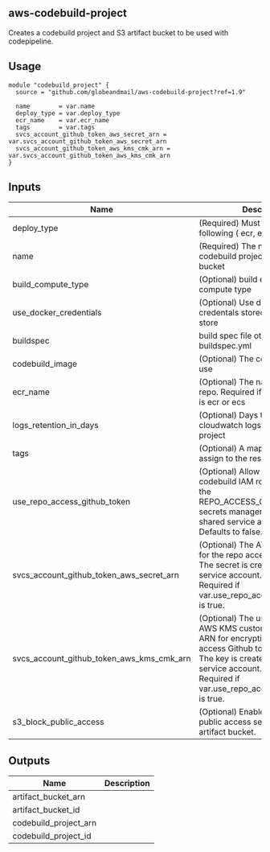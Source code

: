 ## aws-codebuild-project

Creates a codebuild project and S3 artifact bucket to be used with codepipeline.

## Usage

```hcl
module "codebuild_project" {
  source = "github.com/globeandmail/aws-codebuild-project?ref=1.9"

  name        = var.name
  deploy_type = var.deploy_type
  ecr_name    = var.ecr_name
  tags        = var.tags
  svcs_account_github_token_aws_secret_arn = var.svcs_account_github_token_aws_secret_arn
  svcs_account_github_token_aws_kms_cmk_arn = var.svcs_account_github_token_aws_kms_cmk_arn
}
```

## Inputs

| Name | Description | Type | Default | Required |
|------|-------------|:----:|:-----:|:-----:|
| deploy\_type | \(Required\) Must be one of the following \( ecr, ecs, lambda \) | string | n/a | yes |
| name | \(Required\) The name of the codebuild project and artifact bucket | string | n/a | yes |
| build\_compute\_type | \(Optional\) build environment compute type | string | `"BUILD_GENERAL1_SMALL"` | no |
| use\_docker\_credentials | \(Optional\) Use dockerhub credentals stored in parameter store | bool | false | no |
| buildspec | build spec file other than buildspec.yml | string | `"buildspec.yml"` | no |
| codebuild\_image | \(Optional\) The codebuild image to use | string | `"aws/codebuild/amazonlinux2-x86_64-standard:1.0"` | no |
| ecr\_name | \(Optional\) The name of the ECR repo. Required if var.deploy\_type is ecr or ecs | string | `"null"` | no |
| logs\_retention\_in\_days | \(Optional\) Days to keep the cloudwatch logs for this codebuild project | number | `"14"` | no |
| tags | \(Optional\) A mapping of tags to assign to the resource | map | `{}` | no |
| use\_repo\_access\_github\_token | \(Optional\) Allow the AWS codebuild IAM role read access to the REPO\_ACCESS\_GITHUB\_TOKEN secrets manager secret in the shared service account.<br>Defaults to false. | `bool` | `false` | no |
| svcs\_account\_github\_token\_aws\_secret\_arn | \(Optional\) The AWS secret ARN for the repo access Github token.<br>The secret is created in the shared service account.<br>Required if var.use\_repo\_access\_github\_token is true. | `string` | `null` | no |
| svcs\_account\_github\_token\_aws\_kms\_cmk\_arn | \(Optional\)  The us-east-1 region AWS KMS customer managed key ARN for encrypting the repo access Github token AWS secret.<br>The key is created in the shared service account.<br>Required if var.use\_repo\_access\_github\_token is true. | `string` | `null` | no |
| s3\_block\_public\_access | \(Optional\) Enable the S3 block public access setting for the artifact bucket. | `bool` | `false` | no |

## Outputs

| Name | Description |
|------|-------------|
| artifact\_bucket\_arn |  |
| artifact\_bucket\_id |  |
| codebuild\_project\_arn |  |
| codebuild\_project\_id |  |
